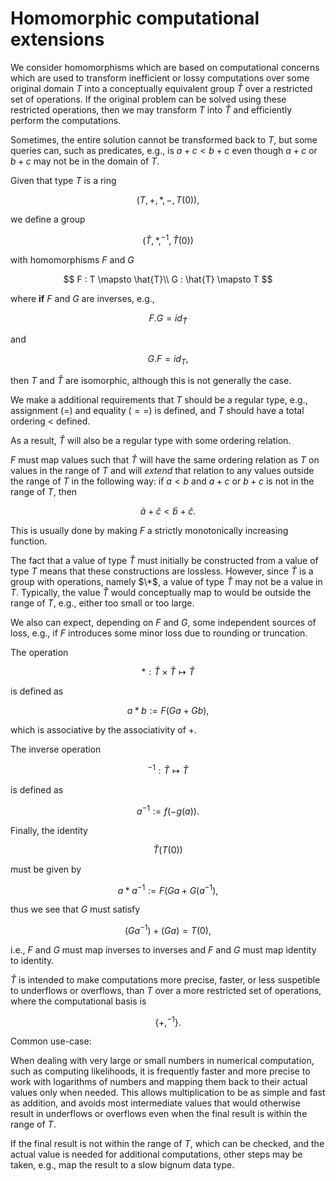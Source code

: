 # Homomorphic computational extensions

We consider homomorphisms which are based on computational concerns which are
used to transform inefficient or lossy computations over some original
domain $`T`$ into a conceptually equivalent group $\hat{T}$ over a restricted set
of operations. If the original problem can be solved using these restricted
operations, then we may transform $T$ into $\hat{T}$ and efficiently perform the
computations.

Sometimes, the entire solution cannot be transformed back to $T$, but some
queries can, such as predicates, e.g., is $a + c < b + c$ even though
$a+c$ or $b+c$ may not be in the domain of $T$.

Given that type $T$ is a ring

$$
    (T,+,*,-,T(0)),
$$

we define a group

$$
    (\hat{T}, *, ^{-1}, \hat{T}(0))
$$

with homomorphisms $F$ and $G$

$$
    F : T \mapsto \hat{T}\\
    G : \hat{T} \mapsto T
$$

where **if** $F$ and $G$ are inverses, e.g.,

$$
    F . G = id_{\hat{T}}
$$

and

$$
    G . F = id_{T},
$$

then $T$ and $\hat{T}$ are isomorphic, although this is not generally the case.
 
We make a additional requirements that $T$ should be a
regular type, e.g., assignment ($=$) and equality ($==$) is defined, and $T$
should have a total ordering $<$ defined.

As a result, $\hat{T}$ will also be a regular type with some ordering relation.

$F$ must map values such that $\hat{T}$ will have the same
ordering relation as $T$ on values in the range
of $T$ and will *extend* that relation to any values outside the range of $T$
in the following way: if $a < b$ and $a + c$ or $b + c$ is not in the range of
$T$, then

$$
    \hat{a} + \hat{c} < \hat{b} + \hat{c}.
$$
 
This is usually done by making $F$ a strictly monotonically increasing
function.

The fact that a value of type $\hat{T}$ must
initially be constructed from a value of type
$T$ means that these constructions are lossless.
However, since $\hat{T}$ is a group with
operations, namely $\*$, a value of type
$\hat{T}$ may not be a value in $T$. Typically,
the value $\hat{T}$ would conceptually map to
would be outside the range of $T$, e.g., either
too small or too large.

We also can expect, depending on $F$ and $G$, some
independent sources of loss, e.g., if $F$
introduces some minor loss due to rounding
or truncation. 

The operation

$$
    * : \hat{T} \times \hat{T} \mapsto \hat{T}
$$

is defined as

$$
    a * b := F ( G a + G b ),
$$

which is associative by the associativity of $+$.

The inverse operation

$$
    ^{-1}: \hat{T} \mapsto \hat{T}
$$

is defined as

$$
    a^{-1} := f ( -g(a) ).
$$    

Finally, the identity

$$
    \hat{T}(T(0))
$$

must be given by

$$
    a * a^{-1} := F ( G a + G ( a^{-1} ),
$$

thus we see that $G$ must satisfy

$$
    ( G a^{-1} ) + (G a) = T(0),
$$

i.e., $F$ and $G$ must map inverses to inverses and $F$ and $G$ must map
identity to identity.

$\hat{T}$ is intended to make computations
more precise, faster, or less suspetible to underflows or overflows,
than $T$ over a more restricted set of operations, where the computational
basis is

$$
    \{+, ^{-1}\}.
$$

Common use-case:

When dealing with very large or small numbers in numerical computation,
such as computing likelihoods, it is frequently faster and more precise
to work with logarithms of numbers and mapping them back to their
actual values only when needed. This allows multiplication to be as
simple and fast as addition, and avoids most intermediate values that
would otherwise result in underflows or overflows even when the final
result is within the range of $T$.

If the final result is not within the range of $T$, which can be checked,
and the actual value is needed for additional computations, other steps
may be taken, e.g., map the result to a slow bignum data type.
